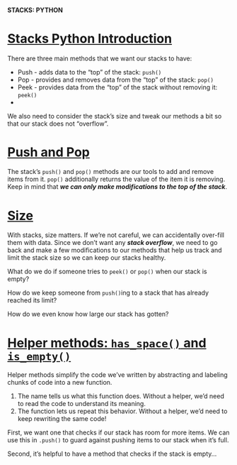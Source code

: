 #### STACKS: PYTHON
# [Stacks Python Introduction](https://www.codecademy.com/courses/linear-data-structures/lessons/learn-stacks-python/exercises/stacks-python-intro)
There are three main methods that we want our stacks to have:
* Push - adds data to the “top” of the stack: `push()`
* Pop - provides and removes data from the “top” of the stack: `pop()`
* Peek - provides data from the “top” of the stack without removing it: `peek()`
* 
We also need to consider the stack’s size and tweak our methods a bit so that our stack does not “overflow”.

# [Push and Pop](https://www.codecademy.com/courses/linear-data-structures/lessons/learn-stacks-python/exercises/stacks-python-push-and-pop)
The stack’s `push()` and `pop()` methods are our tools to add and remove items from it. 
`pop()` additionally returns the value of the item it is removing. 
Keep in mind that ***we can only make modifications to the top of the stack***.

# [Size](https://www.codecademy.com/courses/linear-data-structures/lessons/learn-stacks-python/exercises/stacks-python-size-i)
With stacks, size matters. 
If we’re not careful, we can accidentally over-fill them with data. 
Since we don’t want any ***stack overflow***, we need to go back and make a few modifications to our methods that help us track and limit the stack size so we can keep our stacks healthy.

What do we do if someone tries to `peek()` or `pop()` when our stack is empty?

How do we keep someone from `push()`ing to a stack that has already reached its limit?

How do we even know how large our stack has gotten?

# [Helper methods: `has_space()` and `is_empty()`](https://www.codecademy.com/courses/linear-data-structures/lessons/learn-stacks-python/exercises/stacks-python-size-ii)
Helper methods simplify the code we’ve written by abstracting and labeling chunks of code into a new function.
1. The name tells us what this function does. Without a helper, we’d need to read the code to understand its meaning.
2. The function lets us repeat this behavior. Without a helper, we’d need to keep rewriting the same code!

First, we want one that checks if our stack has room for more items. 
We can use this in `.push()` to guard against pushing items to our stack when it’s full.

Second, it’s helpful to have a method that checks if the stack is empty…

